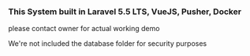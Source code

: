 ### This System built in Laravel 5.5 LTS, VueJS, Pusher, Docker

please contact owner for actual working demo

We're not included the database folder for security purposes



